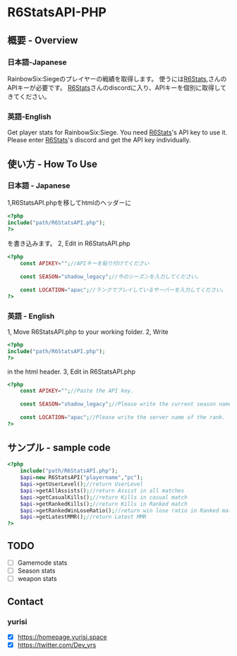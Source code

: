 # R6StatsAPI-PHP

## 概要 - Overview

### 日本語-Japanese
RainbowSix:Siegeのプレイヤーの戦績を取得します。 
使うには[R6Stats](https://r6stats.com/),さんのAPIキーが必要です。 
[R6Stats](https://r6stats.com/)さんのdiscordに入り、APIキーを個別に取得してきてください。 

### 英語-English 
Get player stats for RainbowSix:Siege. 
You need [R6Stats](https://r6stats.com/)'s API key to use it.
Please enter [R6Stats](https://r6stats.com/)'s discord and get the API key individually.

## 使い方 - How To Use

### 日本語 - Japanese 
1,R6StatsAPI.phpを移してhtmlのヘッダーに
```php
<?php
include("path/R6StatsAPI.php");
?>
```
を書き込みます。
2,  Edit in R6StatsAPI.php
```php
<?php
    const APIKEY="";//APIキーを貼り付けてください
    
    const SEASON="shadow_legacy";//今のシーズンを入力してください。
    
    const LOCATION="apac";//ランクでプレイしているサーバーを入力してください。
?>
```

### 英語 - English
1, Move R6StatsAPI.php to your working folder.
2,  Write 
```php
<?php
include("path/R6StatsAPI.php");
?>
```
 in the html header.
 3,  Edit in R6StatsAPI.php
```php
<?php
    const APIKEY="";//Paste the API key.
    
    const SEASON="shadow_legacy";//Please write the current season name.
    
    const LOCATION="apac";//Please write the server name of the rank.
?>
```

## サンプル - sample code

```php
<?php
	include("path/R6StatsAPI.php");
	$api=new R6StatsAPI("playername","pc");
	$api->getUserLevel();//return UserLevel
	$api->getAllAssists();//return Assist in all matches
	$api->getCasualKills();//return Kills in casual match
	$api->getRankedKills();//return Kills in Ranked match
	$api->getRankedWinLoseRatio();//return win lose ratio in Ranked match
	$api->getLatestMMR();//return Latest MMR
?>
``` 

## TODO
- [ ] Gamemode stats
- [ ] Season stats
- [ ] weapon stats 

## Contact 
### yurisi
- [x] https://homepage.yurisi.space 
- [x] https://twitter.com/Dev_yrs